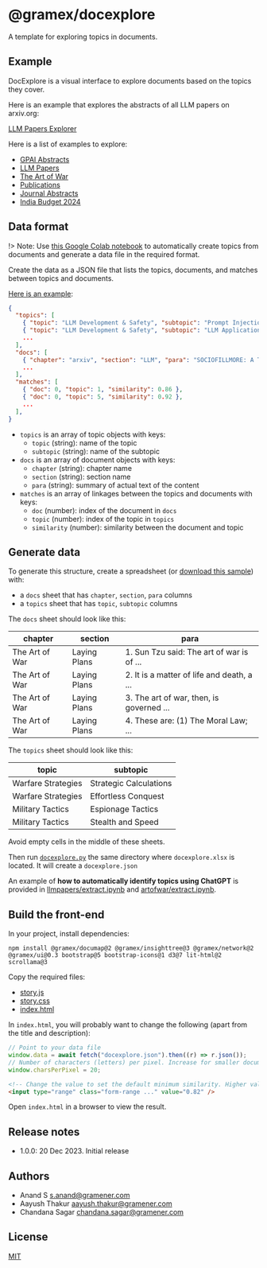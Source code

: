 # @gramex/docexplore

A template for exploring topics in documents.

## Example

DocExplore is a visual interface to explore documents based on the topics they cover.

Here is an example that explores the abstracts of all LLM papers on arxiv.org:

[LLM Papers Explorer](llmpapers/index.html ":include")

Here is a list of examples to explore:

- [GPAI Abstracts](gpai/index.html ":ignore :target=_blank")
- [LLM Papers](llmpapers/index.html ":ignore :target=_blank")
- [The Art of War](artofwar/index.html ":ignore :target=_blank")
- [Publications](publications/index.html ":ignore :target=_blank")
- [Journal Abstracts](journal-abstracts/index.html ":ignore :target=_blank")
- [India Budget 2024](india-budget-2024/index.html ":ignore :target=_blank")

## Data format

!> Note: Use [this Google Colab notebook](https://colab.research.google.com/drive/19uYpWrvc1FIAYo2FVKwsLgFGntmYnd_y?usp=sharing)
to automatically create topics from documents and generate a data file in the required format.

Create the data as a JSON file that lists the topics, documents, and matches between topics and documents.

[Here is an example](llmpapers/docexplore.json ":ignore"):

```json
{
  "topics": [
    { "topic": "LLM Development & Safety", "subtopic": "Prompt Injection Security" },
    { "topic": "LLM Development & Safety", "subtopic": "LLM Application Safety" },
    ...
  ],
  "docs": [
    { "chapter": "arxiv", "section": "LLM", "para": "SOCIOFILLMORE: A Tool for ..." },
    ...
  ],
  "matches": [
    { "doc": 0, "topic": 1, "similarity": 0.86 },
    { "doc": 0, "topic": 5, "similarity": 0.92 },
    ...
  ],
}
```

- `topics` is an array of topic objects with keys:
  - `topic` (string): name of the topic
  - `subtopic` (string): name of the subtopic
- `docs` is an array of document objects with keys:
  - `chapter` (string): chapter name
  - `section` (string): section name
  - `para` (string): summary of actual text of the content
- `matches` is an array of linkages between the topics and documents with keys:
  - `doc` (number): index of the document in `docs`
  - `topic` (number): index of the topic in `topics`
  - `similarity` (number): similarity between the document and topic

## Generate data

To generate this structure, create a spreadsheet (or [download this sample](docexplore.xlsx ":ignore")) with:

- a `docs` sheet that has `chapter`, `section`, `para` columns
- a `topics` sheet that has `topic`, `subtopic` columns

The `docs` sheet should look like this:

| chapter        | section      | para                                       |
| -------------- | ------------ | ------------------------------------------ |
| The Art of War | Laying Plans | 1. Sun Tzu said: The art of war is of ...  |
| The Art of War | Laying Plans | 2. It is a matter of life and death, a ... |
| The Art of War | Laying Plans | 3. The art of war, then, is governed ...   |
| The Art of War | Laying Plans | 4. These are: (1) The Moral Law; ...       |

The `topics` sheet should look like this:

| topic              | subtopic               |
| ------------------ | ---------------------- |
| Warfare Strategies | Strategic Calculations |
| Warfare Strategies | Effortless Conquest    |
| Military Tactics   | Espionage Tactics      |
| Military Tactics   | Stealth and Speed      |

Avoid empty cells in the middle of these sheets.

Then run [`docexplore.py`](docexplore.py ":ignore") the same directory where `docexplore.xlsx` is located. It will create a `docexplore.json`

An example of **how to automatically identify topics using ChatGPT** is provided in
[llmpapers/extract.ipynb](https://code.gramener.com/cto/gramex-docexplore/-/blob/main/llmpapers/extract.ipynb) and
[artofwar/extract.ipynb](https://code.gramener.com/cto/gramex-docexplore/-/blob/main/artofwar/extract.ipynb).

## Build the front-end

In your project, install dependencies:

```shell
npm install @gramex/documap@2 @gramex/insighttree@3 @gramex/network@2 @gramex/ui@0.3 bootstrap@5 bootstrap-icons@1 d3@7 lit-html@2 scrollama@3
```

Copy the required files:

- [story.js](https://code.gramener.com/cto/gramex-docexplore/-/blob/main/story.js)
- [story.css](https://code.gramener.com/cto/gramex-docexplore/-/blob/main/story.css)
- [index.html](https://code.gramener.com/cto/gramex-docexplore/-/blob/main/llmpapers/index.html)

In `index.html`, you will probably want to change the following (apart from the title and description):

```js
// Point to your data file
window.data = await fetch("docexplore.json").then((r) => r.json());
// Number of characters (letters) per pixel. Increase for smaller documap
window.charsPerPixel = 20;
```

```html
<!-- Change the value to set the default minimum similarity. Higher values show fewer matches -->
<input type="range" class="form-range ..." value="0.82" />
```

Open `index.html` in a browser to view the result.

## Release notes

- 1.0.0: 20 Dec 2023. Initial release

## Authors

- Anand S <s.anand@gramener.com>
- Aayush Thakur <aayush.thakur@gramener.com>
- Chandana Sagar <chandana.sagar@gramener.com>

## License

[MIT](https://spdx.org/licenses/MIT.html)
